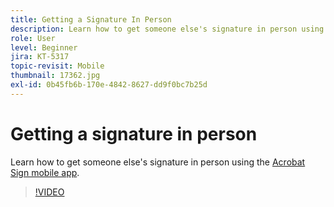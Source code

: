 ```yaml
---
title: Getting a Signature In Person
description: Learn how to get someone else's signature in person using the Acrobat Sign mobile app
role: User
level: Beginner
jira: KT-5317
topic-revisit: Mobile
thumbnail: 17362.jpg
exl-id: 0b45fb6b-170e-4842-8627-dd9f0bc7b25d
---
```

# Getting a signature in person

Learn how to get someone else's signature in person using the [Acrobat Sign mobile app](https://experienceleague.adobe.com/docs/document-cloud-learn/sign-learning-hub/mobile/mobile-overview.html).

>[!VIDEO](https://video.tv.adobe.com/v/345169?quality=12&learn=on&hidetitle=true)
